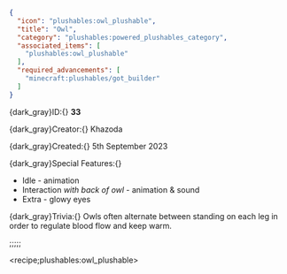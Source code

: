 ```json
{
  "icon": "plushables:owl_plushable",
  "title": "Owl",
  "category": "plushables:powered_plushables_category",
  "associated_items": [
    "plushables:owl_plushable"
  ],
  "required_advancements": [
    "minecraft:plushables/got_builder"
  ]
}
```

{dark_gray}ID:{} **33** 

{dark_gray}Creator:{} Khazoda 

{dark_gray}Created:{} 5th September 2023 


{dark_gray}Special Features:{} 
- Idle - animation
- Interaction *with back of owl* - animation & sound
- Extra - glowy eyes 

{dark_gray}Trivia:{} Owls often alternate between standing on each leg in order to regulate blood flow and keep warm.

;;;;;

<recipe;plushables:owl_plushable>


